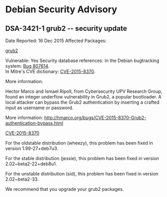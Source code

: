 
Debian Security Advisory
========================


DSA-3421-1 grub2 -- security update
-----------------------------------



Date Reported:
16 Dec 2015
Affected Packages:

[grub2](https://packages.debian.org/src:grub2)

Vulnerable:
Yes
Security database references:
In the Debian bugtracking system: [Bug 807614](https://bugs.debian.org/cgi-bin/bugreport.cgi?bug=807614).  
In Mitre's CVE dictionary: [CVE-2015-8370](https://security-tracker.debian.org/tracker/CVE-2015-8370).  

More information:

Hector Marco and Ismael Ripoll, from Cybersecurity UPV Research Group,
found an integer underflow vulnerability in Grub2, a popular bootloader.
A local attacker can bypass the Grub2 authentication by inserting a
crafted input as username or password.


More information:
<http://hmarco.org/bugs/CVE-2015-8370-Grub2-authentication-bypass.html>  

[CVE-2015-8370](https://security-tracker.debian.org/tracker/CVE-2015-8370)


For the oldstable distribution (wheezy), this problem has been fixed
in version 1.99-27+deb7u3.


For the stable distribution (jessie), this problem has been fixed in
version 2.02~beta2-22+deb8u1.


For the unstable distribution (sid), this problem has been fixed in
version 2.02~beta2-33.


We recommend that you upgrade your grub2 packages.





